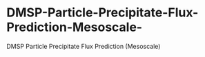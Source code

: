 # DMSP-Particle-Precipitate-Flux-Prediction-Mesoscale-
DMSP Particle Precipitate Flux Prediction (Mesoscale)

